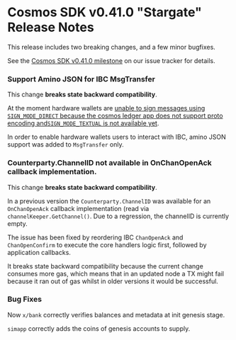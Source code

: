 # Cosmos SDK v0.41.0 "Stargate" Release Notes

This release includes two breaking changes, and a few minor bugfixes.

See the [Cosmos SDK v0.41.0 milestone](https://github.com/cosmos/cosmos-sdk/milestone/37?closed=1) on our issue tracker for details.

### Support Amino JSON for IBC MsgTransfer

This change **breaks state backward compatibility**.

At the moment hardware wallets are [unable to sign messages using `SIGN_MODE_DIRECT` because the cosmos ledger app does not support proto encoding and`SIGN_MODE_TEXTUAL` is not available yet](https://https://github.com/cosmos/cosmos-sdk/issues/8266).

In order to enable hardware wallets users to interact with IBC, amino JSON support was added to `MsgTransfer` only.

### Counterparty.ChannelID not available in OnChanOpenAck callback implementation.

This change **breaks state backward compatibility**.

In a previous version the `Counterparty.ChannelID` was available for an `OnChanOpenAck` callback implementation (read via `channelKeeper.GetChannel()`. Due to a regression, the channelID is currently empty.

The issue has been fixed by reordering IBC `ChanOpenAck` and `ChanOpenConfirm` to execute the core handlers logic first, followed by application callbacks.

It breaks state backward compatibility because the current change consumes more gas, which means that in an updated node a TX might fail because it ran out of gas whilst in older versions it would be successful.

### Bug Fixes

Now `x/bank` correctly verifies balances and metadata at init genesis stage.

`simapp` correctly adds the coins of genesis accounts to supply.

